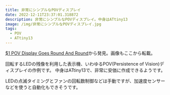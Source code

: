 ```yaml
---
title: 非常にシンプルなPOVディスプレイ
date: 2022-12-11T23:37:01.318872
description: 非常にシンプルなPOVディスプレイ。中身はATtiny13
image: /img/非常にシンプルなPOVディスプレイ.jpg
tags:
  - POV
  - ATtiny13
---
```

[$1 POV Display Goes Round And Round](https://hackaday.com/2022/11/09/1-pov-display-goes-round-and-round/)から発見。画像もここから転載。

回転するLEDの残像を利用した表示機、いわゆるPOV(Persistence of Vision)ディスプレイの作例です。
中身はATtiny13で、非常に安価に作成できるようです。

LEDの点滅タイミングとファンの回転数制御などは手動ですが、加速度センサーなどを使うと自動化もできそうです。


